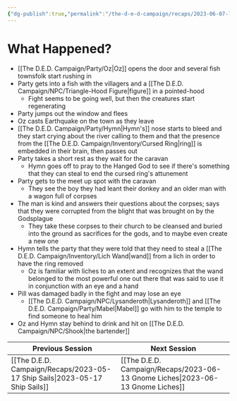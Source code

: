 ```yaml
---
{"dg-publish":true,"permalink":"/the-d-e-d-campaign/recaps/2023-06-07-lich-please/","created":"","updated":""}
---
```


# What Happened? 

 - [[The D.E.D. Campaign/Party/Oz\|Oz]] opens the door and several fish townsfolk start rushing in
 - Party gets into a fish with the villagers and a [[The D.E.D. Campaign/NPC/Triangle-Hood Figure\|figure]] in a pointed-hood
	 - Fight seems to be going well, but then the creatures start regenerating 
- Party jumps out the window and flees 
- Oz casts Earthquake on the town as they leave 
- [[The D.E.D. Campaign/Party/Hymn\|Hymn's]] nose starts to bleed and they start crying about the river calling to them and that the presence from the [[The D.E.D. Campaign/Inventory/Cursed Ring\|ring]] is embedded in their brain, then passes out 
- Party takes a short rest as they wait for the caravan 
	- Hymn goes off to pray to the Hanged God to see if there's something that they can steal to end the cursed ring's attunement
- Party gets to the meet up spot with the caravan
	- They see the boy they had leant their donkey and an older man with a wagon full of corpses
- The man is kind and answers their questions about the  corpses; says that they were corrupted from the blight that was brought on by the Godsplague 
	- They take these corpses to their church to be cleansed and buried into the ground as sacrifices for the gods, and to maybe even create a new one
- Hymn tells the party that they were told that they need to steal a [[The D.E.D. Campaign/Inventory/Lich Wand\|wand]] from a lich in order to have the ring removed
	- Oz is familiar with liches to an extent and recognizes that the wand belonged to the most powerful one out there that was said to use it in conjunction with an eye and a hand 
- Pill was damaged badly in the fight and may lose an eye 
	- [[The D.E.D. Campaign/NPC/Lysanderoth\|Lysanderoth]]  and [[The D.E.D. Campaign/Party/Mabel\|Mabel]] go with him to the temple to find someone to heal him
- Oz and Hymn stay behind to drink and hit on [[The D.E.D. Campaign/NPC/Shook\|the bartender]] 


|  **Previous Session** | **Next Session** |
| --- | --- |
| [[The D.E.D. Campaign/Recaps/2023-05-17 Ship Sails\|2023-05-17 Ship Sails]]    | [[The D.E.D. Campaign/Recaps/2023-06-13 Gnome Liches\|2023-06-13 Gnome Liches]]    |